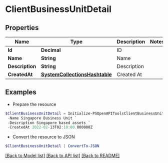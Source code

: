 # ClientBusinessUnitDetail
## Properties

Name | Type | Description | Notes
------------ | ------------- | ------------- | -------------
**Id** | **Decimal** | ID | 
**Name** | **String** | Name | 
**Description** | **String** | Description | 
**CreatedAt** | [**SystemCollectionsHashtable**](.md) | Created At | 

## Examples

- Prepare the resource
```powershell
$ClientBusinessUnitDetail = Initialize-PSOpenAPIToolsClientBusinessUnitDetail  -Id 1 `
 -Name Singapore Business Unit `
 -Description Singapore based assets `
 -CreatedAt 2022-02-13T02:10:00.000000Z
```

- Convert the resource to JSON
```powershell
$ClientBusinessUnitDetail | ConvertTo-JSON
```

[[Back to Model list]](../README.md#documentation-for-models) [[Back to API list]](../README.md#documentation-for-api-endpoints) [[Back to README]](../README.md)

